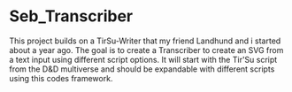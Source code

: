 # Seb_Transcriber
This project builds on a TirSu-Writer that my friend Landhund and i started about a year ago. The goal is to create a Transcriber to create an SVG from a text input using different script options. It will start with the Tir'Su script from the D&amp;D multiverse and should be expandable with different scripts using this codes framework. 
